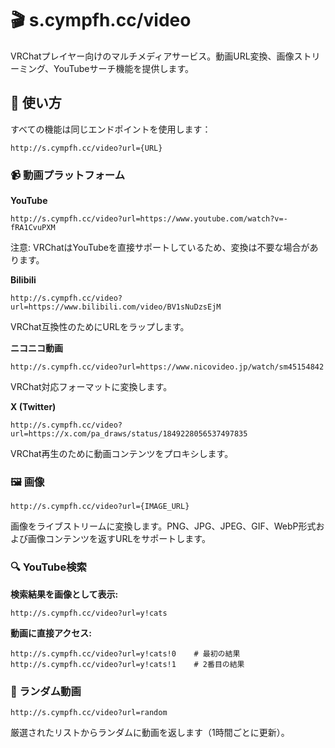 # 🎬 s.cympfh.cc/video

VRChatプレイヤー向けのマルチメディアサービス。動画URL変換、画像ストリーミング、YouTubeサーチ機能を提供します。

## 🚀 使い方

すべての機能は同じエンドポイントを使用します：
```
http://s.cympfh.cc/video?url={URL}
```

### 📹 動画プラットフォーム

**YouTube**
```
http://s.cympfh.cc/video?url=https://www.youtube.com/watch?v=-fRA1CvuPXM
```
注意: VRChatはYouTubeを直接サポートしているため、変換は不要な場合があります。

**Bilibili**
```
http://s.cympfh.cc/video?url=https://www.bilibili.com/video/BV1sNuDzsEjM
```
VRChat互換性のためにURLをラップします。

**ニコニコ動画**
```
http://s.cympfh.cc/video?url=https://www.nicovideo.jp/watch/sm45154842
```
VRChat対応フォーマットに変換します。

**X (Twitter)**
```
http://s.cympfh.cc/video?url=https://x.com/pa_draws/status/1849228056537497835
```
VRChat再生のために動画コンテンツをプロキシします。

### 🖼️ 画像

```
http://s.cympfh.cc/video?url={IMAGE_URL}
```
画像をライブストリームに変換します。PNG、JPG、JPEG、GIF、WebP形式および画像コンテンツを返すURLをサポートします。

### 🔍 YouTube検索

**検索結果を画像として表示:**
```
http://s.cympfh.cc/video?url=y!cats
```

**動画に直接アクセス:**
```
http://s.cympfh.cc/video?url=y!cats!0    # 最初の結果
http://s.cympfh.cc/video?url=y!cats!1    # 2番目の結果
```

### 🎲 ランダム動画

```
http://s.cympfh.cc/video?url=random
```
厳選されたリストからランダムに動画を返します（1時間ごとに更新）。